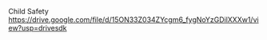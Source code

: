 Child Safety 
  https://drive.google.com/file/d/15ON33Z034ZYcgm6_fygNoYzGDilXXXw1/view?usp=drivesdk 
